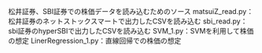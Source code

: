 松井証券、SBI証券での株価データを読み込むためのソース
matsuiZ_read.py：松井証券のネットストックスマートで出力したCSVを読み込む
sbi_read.py：sbi証券のhyperSBIで出力したCSVを読み込む
SVM_1.py：SVMを利用して株価の想定
LinerRegression_1.py：直線回帰での株価の想定
